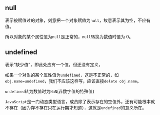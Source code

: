 ## null

表示被赋值过的对象，刻意把一个对象赋值为`null`，故意表示其为空，不应有值。

所以对象的某个属性值为`null`是正常的，`null`转换为数值时值为 0。

## undefined

表示“缺少值”，即此处应有一个值，但还没有定义，

如果一个对象的某个属性值为`undefined`，这是不正常的，如`obj.name=undefined`，我们不应该这样写，应该直接`delete obj.name`。

`undefined`转为数值时为`NaN`(非数字值的特殊值)

`JavaScript`是一门动态类型语言，成员除了表示存在的空值外，还有可能根本就不存在（因为存不存在只在运行期才知道），这就是`undefined`的意义所在。
